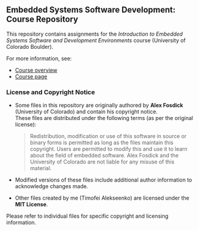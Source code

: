 ## Embedded Systems Software Development: Course Repository

This repository contains assignments for the *Introduction to Embedded Systems Software and Development Environments* course (University of Colorado Boulder).  

For more information, see:
- [Course overview](https://www.cu.edu/coltt/introduction-embedded-systems-software-and-development-environments)  
- [Course page](https://www.coursera.org/learn/introduction-embedded-systems)  

### License and Copyright Notice

- Some files in this repository are originally authored by **Alex Fosdick** (University of Colorado) and contain his copyright notice.  
  These files are distributed under the following terms (as per the original license):  
  > Redistribution, modification or use of this software in source or binary forms is permitted as long as the files maintain this copyright. Users are permitted to modify this and use it to learn about the field of embedded software. Alex Fosdick and the University of Colorado are not liable for any misuse of this material.

- Modified versions of these files include additional author information to acknowledge changes made.  
- Other files created by me (Timofei Alekseenko) are licensed under the **MIT License**.  

Please refer to individual files for specific copyright and licensing information.  

